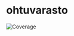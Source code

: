 # ohtuvarasto

![Coverage](https://github.com/tontsa28/ohtuvarasto/actions/workflows/main.yml/badge.svg)